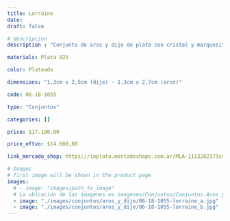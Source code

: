 ```yaml
---
title: Lorraine
date: 
draft: false

# descripcion
description : "Conjunto de aros y dije de plata con cristal y marquesita"

materials: Plata 925

color: Plateado

dimensions: "1,3cm x 2,5cm (dije) - 1,3cm x 2,7cm (aros)"

code: 06-18-1055

type: "Conjuntos"

categories: []

price: $17.180,00

price_eftvo: $14.600,00

link_mercado_shop: https://inplata.mercadoshops.com.ar/MLA-1113282173conjuntos-aros-y-dije-lorraine-_JM

# Images
# first image will be shown in the product page
images:
  # - image: "images/path_to_image"
  # La ubicacion de las imagenes es imagenes/Conjuntos/Conjuntos.Aros y Dije/06-18-1055-lorraine
  - image: "./images/conjuntos/aros_y_dije/06-18-1055-lorraine_a.jpg"
  - image: "./images/conjuntos/aros_y_dije/06-18-1055-lorraine_b.jpg"
---
```

